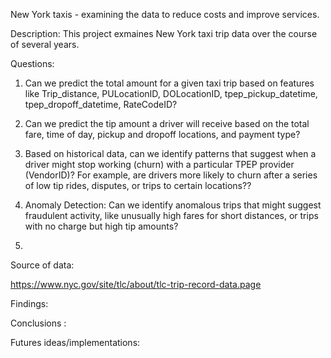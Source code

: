New York taxis - examining the data to reduce costs and improve services.

Description: This project exmaines New York taxi trip data over the course of several years.

Questions:

1. Can we predict the total amount for a given taxi trip based on features like Trip_distance, PULocationID, DOLocationID, tpep_pickup_datetime, tpep_dropoff_datetime, RateCodeID?

2. Can we predict the tip amount a driver will receive based on the total fare, time of day, pickup and dropoff locations, and payment type?

3. Based on historical data, can we identify patterns that suggest when a driver might stop working (churn) with a particular TPEP provider (VendorID)? 
   For example, are drivers more likely to churn after a series of low tip rides, disputes, or trips to certain locations??

4. Anomaly Detection: Can we identify anomalous trips that might suggest fraudulent activity, like unusually high fares for short distances, or trips with no charge but high tip amounts?

5. 


Source of data:

https://www.nyc.gov/site/tlc/about/tlc-trip-record-data.page




Findings:


Conclusions :



Futures ideas/implementations: 